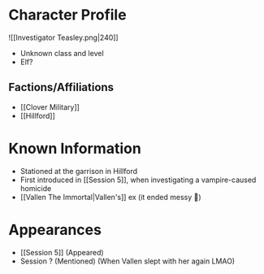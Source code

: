 # Character Profile
![[Investigator Teasley.png|240]]
- Unknown class and level
- Elf?
## Factions/Affiliations
- [[Clover Military]]
- [[Hillford]]

# Known Information
- Stationed at the garrison in Hillford
- First introduced in [[Session 5]], when investigating a vampire-caused homicide
- [[Vallen The Immortal|Vallen's]] ex (it ended messy 😬)

# Appearances
- [[Session 5]] (Appeared)
- Session ? (Mentioned) (When Vallen slept with her again LMAO)